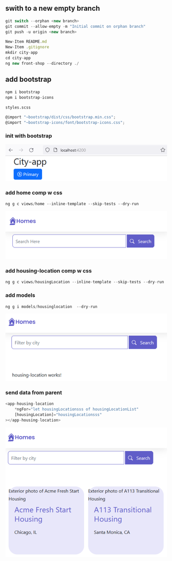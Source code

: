 ## swith to a new empty branch

```javascript
git switch --orphan <new branch>
git commit --allow-empty -m "Initial commit on orphan branch"
git push -u origin <new branch>
```

```javascript
New-Item README.md
New-Item .gitignore
mkdir city-app
cd city-app
ng new front-shop --directory ./
```

## add bootstrap

```javascript
npm i bootstrap
npm i bootstrap-icons

```

`styles.scss`

```javascript
@import "~bootstrap/dist/css/bootstrap.min.css";
@import "~bootstrap-icons/font/bootstrap-icons.css";

```

### init with bootstrap

![Alt text](city-app/src/readmeAssets/init-w-bootstrap.png)

### add home comp w css

```javascript
ng g c views/home --inline-template --skip-tests --dry-run

```

![Alt text](city-app/src/readmeAssets/home-comp.png)

### add housing-location comp w css

```javascript
ng g c views/housingLocation --inline-template --skip-tests --dry-run
```

### add models

```javascript
ng g i models/housinglocation  --dry-run
```

![Alt text](city-app/src/readmeAssets/location-comp.png)

### send data from parent

```javascript
<app-housing-location
    *ngFor="let housingLocationsss of housingLocationList"
    [housingLocation]="housingLocationsss"
></app-housing-location>
```

![Alt text](city-app/src/readmeAssets/ngFor-eg.png)
